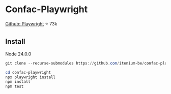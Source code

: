 Confac-Playwright
=================

[Github: Playwright](https://github.com/microsoft/playwright) ⭐ 73k

## Install

Node 24.0.0

```ps1
git clone --recurse-submodules https://github.com/itenium-be/confac-playwright

cd confac-playwright
npx playwright install
npm install
npm test
```
